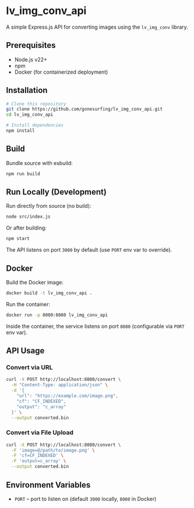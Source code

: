 # lv_img_conv_api

A simple Express.js API for converting images using the `lv_img_conv` library.

## Prerequisites

- Node.js v22+
- npm
- Docker (for containerized deployment)

## Installation

```bash
# Clone this repository
git clone https://github.com/gonesurfing/lv_img_conv_api.git
cd lv_img_conv_api

# Install dependencies
npm install
```

## Build

Bundle source with esbuild:
```bash
npm run build
```

## Run Locally (Development)

Run directly from source (no build):
```bash
node src/index.js
```

Or after building:
```bash
npm start
```

The API listens on port `3000` by default (use `PORT` env var to override).

## Docker

Build the Docker image:
```bash
docker build -t lv_img_conv_api .
```

Run the container:
```bash
docker run -p 8080:8080 lv_img_conv_api
```

Inside the container, the service listens on port `8080` (configurable via `PORT` env var).

## API Usage

### Convert via URL

```bash
curl -X POST http://localhost:8080/convert \
  -H "Content-Type: application/json" \
  -d '{
    "url": "https://example.com/image.png",
    "cf": "CF_INDEXED",
    "output": "c_array"
  }' \
  --output converted.bin
```

### Convert via File Upload

```bash
curl -X POST http://localhost:8080/convert \
  -F 'image=@/path/to/image.png' \
  -F 'cf=CF_INDEXED' \
  -F 'output=c_array' \
  --output converted.bin
```

## Environment Variables

- `PORT` – port to listen on (default `3000` locally, `8080` in Docker)